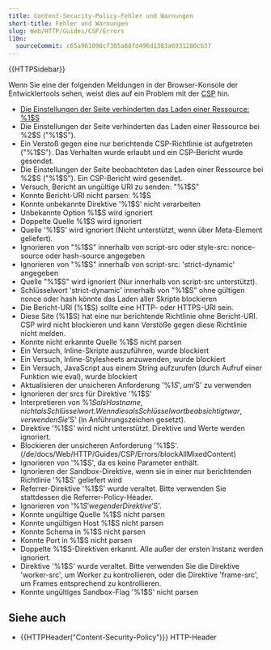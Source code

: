 ```yaml
---
title: Content-Security-Policy-Fehler und Warnungen
short-title: Fehler und Warnungen
slug: Web/HTTP/Guides/CSP/Errors
l10n:
  sourceCommit: c65a961090cf305a88fd496d1383a6931280cb37
---
```


{{HTTPSidebar}}

Wenn Sie eine der folgenden Meldungen in der Browser-Konsole der Entwicklertools sehen, weist dies auf ein Problem mit der [CSP](/de/docs/Web/HTTP/Guides/CSP) hin.

- [Die Einstellungen der Seite verhinderten das Laden einer Ressource: %1$S](/de/docs/Web/HTTP/Guides/CSP/Errors/CSPViolation)
- Die Einstellungen der Seite verhinderten das Laden einer Ressource bei %2$S ("%1$S").
- Ein Verstoß gegen eine nur berichtende CSP-Richtlinie ist aufgetreten ("%1$S"). Das Verhalten wurde erlaubt und ein CSP-Bericht wurde gesendet.
- Die Einstellungen der Seite beobachteten das Laden einer Ressource bei %2$S ("%1$S"). Ein CSP-Bericht wird gesendet.
- Versuch, Bericht an ungültige URI zu senden: "%1$S"
- Konnte Bericht-URI nicht parsen: %1$S
- Konnte unbekannte Direktive '%1$S' nicht verarbeiten
- Unbekannte Option %1$S wird ignoriert
- Doppelte Quelle %1$S wird ignoriert
- Quelle '%1$S' wird ignoriert (Nicht unterstützt, wenn über Meta-Element geliefert).
- Ignorieren von "%1$S" innerhalb von script-src oder style-src: nonce-source oder hash-source angegeben
- Ignorieren von "%1$S" innerhalb von script-src: 'strict-dynamic' angegeben
- Quelle "%1$S" wird ignoriert (Nur innerhalb von script-src unterstützt).
- Schlüsselwort 'strict-dynamic' innerhalb von "%1$S" ohne gültigen nonce oder hash könnte das Laden aller Skripte blockieren
- Die Bericht-URI (%1$S) sollte eine HTTP- oder HTTPS-URI sein.
- Diese Site (%1$S) hat eine nur berichtende Richtlinie ohne Bericht-URI. CSP wird nicht blockieren und kann Verstöße gegen diese Richtlinie nicht melden.
- Konnte nicht erkannte Quelle %1$S nicht parsen
- Ein Versuch, Inline-Skripte auszuführen, wurde blockiert
- Ein Versuch, Inline-Stylesheets anzuwenden, wurde blockiert
- Ein Versuch, JavaScript aus einem String aufzurufen (durch Aufruf einer Funktion wie eval), wurde blockiert
- Aktualisieren der unsicheren Anforderung '%1$S', um '%2$S' zu verwenden
- Ignorieren der srcs für Direktive '%1$S'
- Interpretieren von %1$S als Hostname, nicht als Schlüsselwort. Wenn dies als Schlüsselwort beabsichtigt war, verwenden Sie '%2$S' (in Anführungszeichen gesetzt).
- Direktive '%1$S' wird nicht unterstützt. Direktive und Werte werden ignoriert.
- Blockieren der unsicheren Anforderung '%1$S'.(/de/docs/Web/HTTP/Guides/CSP/Errors/blockAllMixedContent)
- Ignorieren von '%1$S', da es keine Parameter enthält.
- Ignorieren der Sandbox-Direktive, wenn sie in einer nur berichtenden Richtlinie '%1$S' geliefert wird
- Referrer-Direktive '%1$S' wurde veraltet. Bitte verwenden Sie stattdessen die Referrer-Policy-Header.
- Ignorieren von '%1$S' wegen der Direktive '%2$S'.
- Konnte ungültige Quelle %1$S nicht parsen
- Konnte ungültigen Host %1$S nicht parsen
- Konnte Schema in %1$S nicht parsen
- Konnte Port in %1$S nicht parsen
- Doppelte %1$S-Direktiven erkannt. Alle außer der ersten Instanz werden ignoriert.
- Direktive '%1$S' wurde veraltet. Bitte verwenden Sie die Direktive 'worker-src', um Worker zu kontrollieren, oder die Direktive 'frame-src', um Frames entsprechend zu kontrollieren.
- Konnte ungültiges Sandbox-Flag '%1$S' nicht parsen

## Siehe auch

- {{HTTPHeader("Content-Security-Policy")}} HTTP-Header
